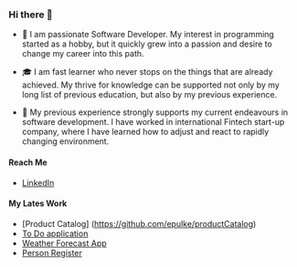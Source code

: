 ### Hi there 👋

<!--
**epulke/epulke** is a ✨ _special_ ✨ repository because its `README.md` (this file) appears on your GitHub profile.

Here are some ideas to get you started:

- 🔭 I’m currently working on ...
- 🌱 I’m currently learning ...
- 👯 I’m looking to collaborate on ...
- 🤔 I’m looking for help with ...
- 💬 Ask me about ...
- 📫 How to reach me: ...
- 😄 Pronouns: ...
- ⚡ Fun fact: ...
-->

- :art:  I am passionate Software Developer. My interest in programming started as a hobby, but it quickly grew into a passion and desire to change my career into this path.

- :mortar_board:  I am fast learner who never stops on the things that are already achieved. My thrive for knowledge can be supported not only by my long list of      previous education, but also by my previous experience.

- :briefcase:  My previous experience strongly supports my current endeavours in software development. 
            I have worked in international Fintech start-up company, where I have learned how to adjust and react to rapidly changing environment. 

#### Reach Me
- [LinkedIn](http://linkedin.com/in/elīna-puļķe)

#### My Lates Work
- [Product Catalog] (https://github.com/epulke/productCatalog)
- [To Do application](https://github.com/epulke/toDoApp)
- [Weather Forecast App](https://github.com/epulke/weatherApi)
- [Person Register](https://github.com/epulke/personRegister)
